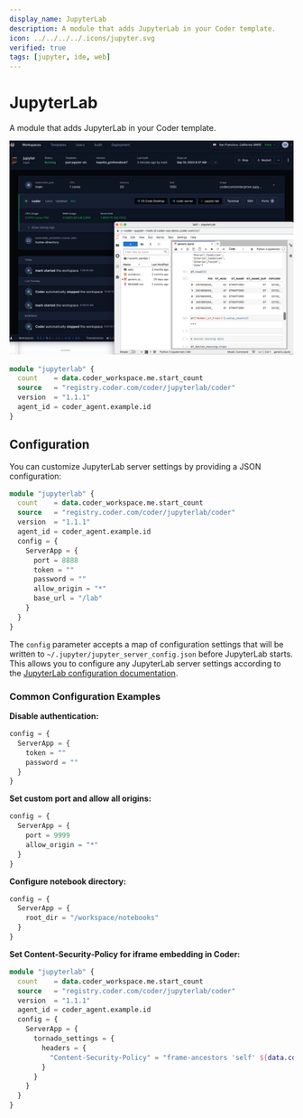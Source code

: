 ```yaml
---
display_name: JupyterLab
description: A module that adds JupyterLab in your Coder template.
icon: ../../../../.icons/jupyter.svg
verified: true
tags: [jupyter, ide, web]
---
```


# JupyterLab

A module that adds JupyterLab in your Coder template.

![JupyterLab](../../.images/jupyterlab.png)

```tf
module "jupyterlab" {
  count    = data.coder_workspace.me.start_count
  source   = "registry.coder.com/coder/jupyterlab/coder"
  version  = "1.1.1"
  agent_id = coder_agent.example.id
}
```

## Configuration

You can customize JupyterLab server settings by providing a JSON configuration:

```tf
module "jupyterlab" {
  count    = data.coder_workspace.me.start_count
  source   = "registry.coder.com/coder/jupyterlab/coder"
  version  = "1.1.1"
  agent_id = coder_agent.example.id
  config = {
    ServerApp = {
      port = 8888
      token = ""
      password = ""
      allow_origin = "*"
      base_url = "/lab"
    }
  }
}
```

The `config` parameter accepts a map of configuration settings that will be written to `~/.jupyter/jupyter_server_config.json` before JupyterLab starts. This allows you to configure any JupyterLab server settings according to the [JupyterLab configuration documentation](https://jupyter-server.readthedocs.io/en/latest/users/configuration.html).

### Common Configuration Examples

**Disable authentication:**
```tf
config = {
  ServerApp = {
    token = ""
    password = ""
  }
}
```

**Set custom port and allow all origins:**
```tf
config = {
  ServerApp = {
    port = 9999
    allow_origin = "*"
  }
}
```

**Configure notebook directory:**
```tf
config = {
  ServerApp = {
    root_dir = "/workspace/notebooks"
  }
}
```

**Set Content-Security-Policy for iframe embedding in Coder:**
```tf
module "jupyterlab" {
  count    = data.coder_workspace.me.start_count
  source   = "registry.coder.com/coder/jupyterlab/coder"
  version  = "1.1.1"
  agent_id = coder_agent.example.id
  config = {
    ServerApp = {
      tornado_settings = {
        headers = {
          "Content-Security-Policy" = "frame-ancestors 'self' ${data.coder_workspace.me.access_url}"
        }
      }
    }
  }
}
```
